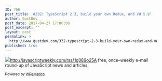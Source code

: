 ```yaml
---
ID: 766
post_title: '#332: TypeScript 2.3, build your own Redux, and V8 5.9'
author: GustDev
post_date: 2017-04-27 17:00:00
post_excerpt: ""
layout: post
permalink: >
  http://www.gustdev.com/332-typescript-2-3-build-your-own-redux-and-v8-5-9/
published: true
---
```

<img class="wpe_imgrss" src="http://www.gustdev.com/wp-content/uploads/2017/05/718b1567.jpg">http://javascriptweekly.com/rss/1g086o25A free, once&ndash;weekly e-mail round-up of JavaScript news and articles.<p class="wpematico_credit"><small>Powered by <a href="http://www.wpematico.com" target="_blank">WPeMatico</a></small></p>